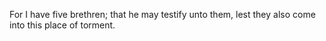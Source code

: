 For I have five brethren; that he may testify unto them, lest they also come into this place of torment.
